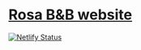 # [Rosa B&B website](//rosabnb.netlify.com)

[![Netlify Status](https://api.netlify.com/api/v1/badges/c2c13374-a17f-41f1-9a45-201996110841/deploy-status)](https://app.netlify.com/sites/rosabnb/deploys)
